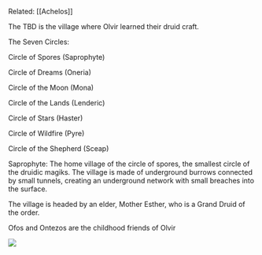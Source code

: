 Related: [[Achelos]]

The TBD is the village where Olvir learned their druid craft. 

The Seven Circles:

Circle of Spores (Saprophyte)

Circle of Dreams (Oneria)

Circle of the Moon (Mona)

Circle of the Lands (Lenderic)

Circle of Stars (Haster)

Circle of Wildfire (Pyre)

Circle of the Shepherd (Sceap)

  

Saprophyte: The home village of the circle of spores, the smallest circle of the druidic magiks. The village is made of underground burrows connected by small tunnels, creating an underground network with small breaches into the surface.

  

The village is headed by an elder, Mother Esther, who is a Grand Druid of the order. 

Ofos and Ontezos are the childhood friends of Olvir

![](https://lh4.googleusercontent.com/lwMheZiCjuAb-01Ei0JdG2masdEw60eaciI2qVXBD1illtNQVAI1q6EXLhhpkjLSZkUt3hWa_tvEYA_xSsF2dBjGYO3CZxsOnrGtbNWmymj5BcZTL7uHQShmR_Mi-3QYTPp2_qFmOuouHI47QA2AEX0rqMQ8YFqxOmJu4x2xeu7y9amSsysFEweiX2QvtQ)